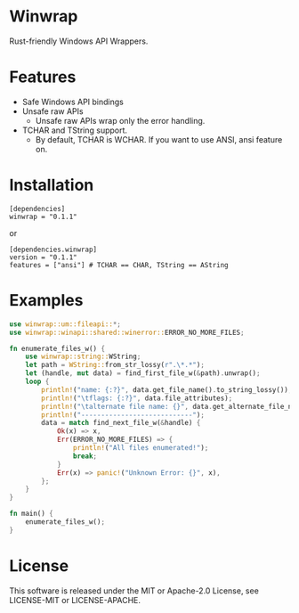 # Winwrap

Rust-friendly Windows API Wrappers.

# Features

- Safe Windows API bindings
- Unsafe raw APIs
    - Unsafe raw APIs wrap only the error handling.
- TCHAR and TString support.
    - By default, TCHAR is WCHAR. If you want to use ANSI, ansi feature on.

# Installation

```
[dependencies]
winwrap = "0.1.1"
```

or

```
[dependencies.winwrap]
version = "0.1.1"
features = ["ansi"] # TCHAR == CHAR, TString == AString
```

# Examples

```rust
use winwrap::um::fileapi::*;
use winwrap::winapi::shared::winerror::ERROR_NO_MORE_FILES;

fn enumerate_files_w() {
    use winwrap::string::WString;
    let path = WString::from_str_lossy(r".\*.*");
    let (handle, mut data) = find_first_file_w(&path).unwrap();
    loop {
        println!("name: {:?}", data.get_file_name().to_string_lossy());
        println!("\tflags: {:?}", data.file_attributes);
        println!("\talternate file name: {}", data.get_alternate_file_name().to_string_lossy());
        println!("----------------------------");
        data = match find_next_file_w(&handle) {
            Ok(x) => x,
            Err(ERROR_NO_MORE_FILES) => {
                println!("All files enumerated!");
                break;
            }
            Err(x) => panic!("Unknown Error: {}", x),
        };
    }
}

fn main() {
    enumerate_files_w();
}
```

# License

This software is released under the MIT or Apache-2.0 License, see LICENSE-MIT or LICENSE-APACHE.
